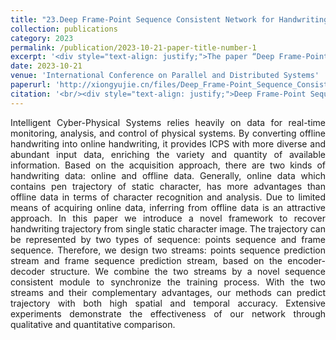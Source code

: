 ```yaml
---
title: "23.Deep Frame-Point Sequence Consistent Network for Handwriting Trajectory Recovery"
collection: publications
category: 2023
permalink: /publication/2023-10-21-paper-title-number-1
excerpt: '<div style="text-align: justify;">The paper “Deep Frame-Point Sequence Consistent Network for Handwriting Trajectory Recovery” presents a two - stream framework for handwriting trajectory recovery. It uses a module to synchronize training and shows good results in experiments.</div>'
date: 2023-10-21
venue: 'International Conference on Parallel and Distributed Systems'
paperurl: 'http://xiongyujie.cn/files/Deep_Frame-Point_Sequence_Consistent_Network_for_Handwriting_Trajectory_Recovery.pdf'
citation: '<br/><div style="text-align: justify;">Deep Frame-Point Sequence Consistent Network for Handwriting Trajectory Recovery, Y.-J. Xiong, Y.-F. Dai and D. Meng*, in Proceedings of the International Conference on Parallel and Distributed Systems, accepted (2023)</div>'
---
```


<div style="text-align: justify;">Intelligent Cyber-Physical Systems relies heavily on data for real-time monitoring, analysis, and control of physical systems. By converting offline handwriting into online handwriting, it provides ICPS with more diverse and abundant input data, enriching the variety and quantity of available information. Based on the acquisition approach, there are two kinds of handwriting data: online and offline data. Generally, online data which contains pen trajectory of static character, has more advantages than offline data in terms of character recognition and analysis. Due to limited means of acquiring online data, inferring from offline data is an attractive approach. In this paper we introduce a novel framework to recover handwriting trajectory from single static character image. The trajectory can be represented by two types of sequence: points sequence and frame sequence. Therefore, we design two streams: points sequence prediction stream and frame sequence prediction stream, based on the encoder-decoder structure. We combine the two streams by a novel sequence consistent module to synchronize the training process. With the two streams and their complementary advantages, our methods can predict trajectory with both high spatial and temporal accuracy. Extensive experiments demonstrate the effectiveness of our network through qualitative and quantitative comparison.</div>

<br/>
